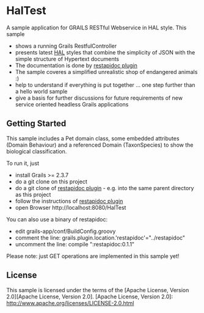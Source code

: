 HalTest
=======

A sample application for GRAILS RESTful Webservice in HAL style. This sample 
* shows a running Grails RestfulController 
* presents latest [HAL][HAL] styles that combine the simplicity of JSON with the simple structure of Hypertext documents
* The documentation is done by [restapidoc plugin][restapidoc plugin] 
* The sample coveres a simplified unrealistic shop of endangered animals :)
* help to understand if everything is put together ... one step further than a hello world sample
* give a basis for further discussions for future requirements of new service oriented headless Grails applications

[HAL]: http://stateless.co/hal_specification.html
[restapidoc plugin]: https://github.com/siemens/restapidoc

Getting Started
-----------

This sample includes a Pet domain class, some embedded attributes (Domain Behaviour) and a referenced Domain (TaxonSpecies) to show the biological classification. 

To run it, just
* install Grails >= 2.3.7
* do a git clone on this project
* do a git clone of [restapidoc plugin] - e.g. into the same parent directory as this project
* follow the instructions of [restapidoc plugin]
* open Browser http://localhost:8080/HalTest

You can also use a binary of restapidoc:
* edit grails-app/conf/BuildConfig.groovy
* comment the line: grails.plugin.location.'restapidoc'="../restapidoc"
* uncomment the line: compile ":restapidoc:0.1.1"

Please note: just GET operations are implemented in this sample yet!

License
-------

This sample is licensed under the terms of the [Apache License, Version 2.0][Apache License, Version 2.0].
[Apache License, Version 2.0]: http://www.apache.org/licenses/LICENSE-2.0.html

